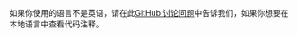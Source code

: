 如果你使用的语言不是英语，请在此[GitHub 讨论问题](https://github.com/aspnet/AspNetCore.Docs/issues/16455)中告诉我们，如果你想要在本地语言中查看代码注释。